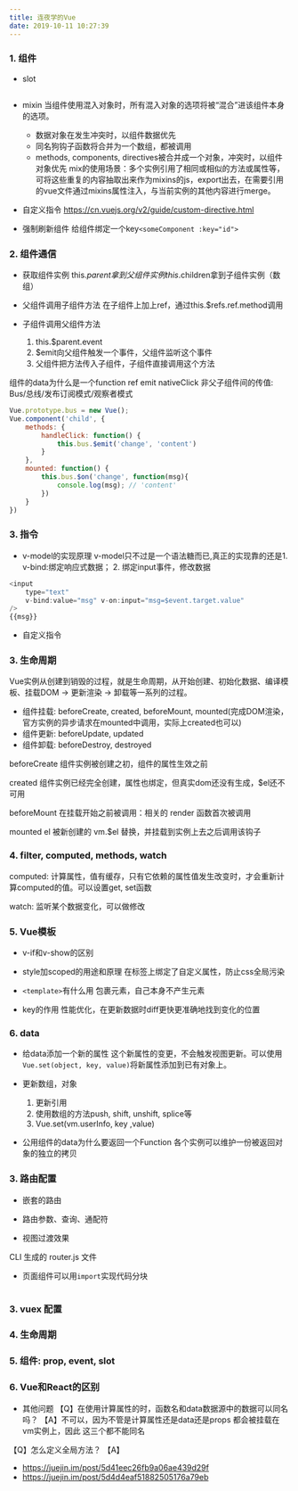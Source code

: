 ```yaml
---
title: 连夜学的Vue
date: 2019-10-11 10:27:39
---
```

### 1. 组件
- slot
```js

```

- mixin
当组件使用混入对象时，所有混入对象的选项将被“混合”进该组件本身的选项。
    - 数据对象在发生冲突时，以组件数据优先
    - 同名狗钩子函数将合并为一个数组，都被调用
    - methods, components, directives被合并成一个对象，冲突时，以组件对象优先
mix的使用场景：多个实例引用了相同或相似的方法或属性等，可将这些重复的内容抽取出来作为mixins的js，export出去，在需要引用的vue文件通过mixins属性注入，与当前实例的其他内容进行merge。

- 自定义指令
https://cn.vuejs.org/v2/guide/custom-directive.html


- 强制刷新组件
给组件绑定一个key`<someComponent :key="id">`

### 2. 组件通信
- 获取组件实例
this.$parent拿到父组件实例
this.$children拿到子组件实例（数组）

- 父组件调用子组件方法
在子组件上加上ref，通过this.$refs.ref.method调用

- 子组件调用父组件方法
    1. this.$parent.event
    2. $emit向父组件触发一个事件，父组件监听这个事件
    3. 父组件把方法传入子组件，子组件直接调用这个方法

组件的data为什么是一个function
ref
emit
nativeClick
非父子组件间的传值: Bus/总线/发布订阅模式/观察者模式
```js
Vue.prototype.bus = new Vue();
Vue.component('child', {
    methods: {
        handleClick: function() {
            this.bus.$emit('change', 'content')
        }
    },
    mounted: function() {
        this.bus.$on('change', function(msg){
            console.log(msg); // 'content'
        })
    }
})

```

### 3. 指令
- v-model的实现原理
v-model只不过是一个语法糖而已,真正的实现靠的还是1. v-bind:绑定响应式数据； 2. 绑定input事件，修改数据
```js
<input
    type="text"
    v-bind:value="msg" v-on:input="msg=$event.target.value"
/>
{{msg}}
```

- 自定义指令

### 3. 生命周期
Vue实例从创建到销毁的过程，就是生命周期，从开始创建、初始化数据、编译模板、挂载DOM -> 更新渲染 -> 卸载等一系列的过程。
- 组件挂载: beforeCreate, created, beforeMount, mounted(完成DOM渲染， 官方实例的异步请求在mounted中调用，实际上created也可以)
- 组件更新: beforeUpdate, updated
- 组件卸载: beforeDestroy, destroyed

beforeCreate
组件实例被创建之初，组件的属性生效之前

created
组件实例已经完全创建，属性也绑定，但真实dom还没有生成，$el还不可用

beforeMount
在挂载开始之前被调用：相关的 render 函数首次被调用

mounted
el 被新创建的 vm.$el 替换，并挂载到实例上去之后调用该钩子


### 4. filter, computed, methods, watch
computed: 计算属性，值有缓存，只有它依赖的属性值发生改变时，才会重新计算computed的值。可以设置get, set函数

watch: 监听某个数据变化，可以做修改


### 5. Vue模板
- v-if和v-show的区别

- style加scoped的用途和原理
在标签上绑定了自定义属性，防止css全局污染

- `<template>`有什么用
包裹元素，自己本身不产生元素

- key的作用
性能优化，在更新数据时diff更快更准确地找到变化的位置


### 6. data
- 给data添加一个新的属性
这个新属性的变更，不会触发视图更新。可以使用`Vue.set(object, key, value)`将新属性添加到已有对象上。

- 更新数组，对象
    1. 更新引用
    2. 使用数组的方法push, shift, unshift, splice等
    3. Vue.set(vm.userInfo, key ,value)

- 公用组件的data为什么要返回一个Function
各个实例可以维护一份被返回对象的独立的拷贝



### 3. 路由配置

- 嵌套的路由

- 路由参数、查询、通配符

- 视图过渡效果


CLI 生成的 router.js 文件

- 页面组件可以用`import`实现代码分块

```

```

### 3. vuex 配置

### 4. 生命周期

### 5. 组件: prop, event, slot


### 6. Vue和React的区别
- 其他问题
【Q】在使用计算属性的时，函数名和data数据源中的数据可以同名吗？
【A】不可以，因为不管是计算属性还是data还是props 都会被挂载在vm实例上，因此 这三个都不能同名


【Q】怎么定义全局方法？
【A】
- https://juejin.im/post/5d41eec26fb9a06ae439d29f
- https://juejin.im/post/5d4d4eaf51882505176a79eb